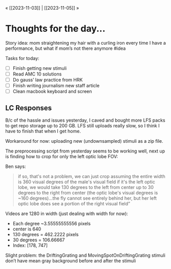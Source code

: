 « [[2023-11-03]] | [[2023-11-05]] » 
# Thoughts for the day...
Story idea: mom straightening my hair with a curling iron every time I have a performance, but what if mom’s not there anymore #idea

Tasks for today:
- [ ] Finish getting new stimuli
- [ ] Read AMC 10 solutions
- [ ] Do gauss’ law practice from HRK
- [ ] Finish writing journalism new staff article
- [ ] Clean macbook keyboard and screen

## LC Responses
B/c of the hassle and issues yesterday, I caved and bought more LFS packs to get repo storage up to 200 GB. LFS still uploads really slow, so I think I have to finish that when I get home.

Workaround for now: uploading new (undownsampled) stimuli as a zip file.

The preprocessing script from yesterday seems to be working well, next up is finding how to crop for only the left optic lobe FOV:

Ben says:
>if so, that's not a problem, we can just crop assuming the entire width is 360 visual degrees of the male's visual field
if it's the left optic lobe, we would take 130 degrees to the left from center up to 30 degrees to the right from center (the optic lobe's visual degrees is ~160 degrees)...the fly cannot see entirely behind her, but her left optic lobe does see a portion of the right visual field”

Videos are 1280 in width (just dealing with width for now):
- Each degree ~3.55555555556 pixels
- center is 640
- 130 degrees = 462.2222 pixels
- 30 degrees = 106.66667
- Index: [178, 747]

Slight problem: the DriftingGrating and MovingSpotOnDriftingGrating stimuli don’t have mean gray background before and after the stimuli